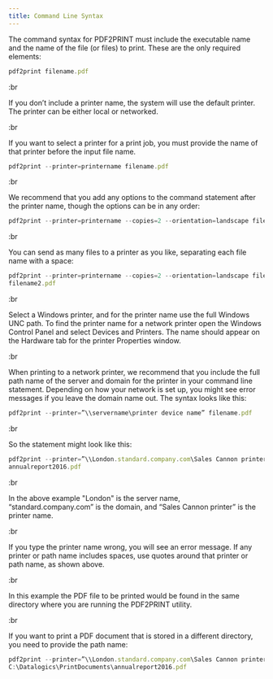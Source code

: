 ```yaml
---
title: Command Line Syntax
---
```


The command syntax for PDF2PRINT must include the executable name and the name of the file (or files) to print. These are the only required elements:

```js
pdf2print filename.pdf
```

:br

If you don’t include a printer name, the system will use the default printer. The printer can be either local or networked.

:br

If you want to select a printer for a print job, you must provide the name of that printer before the input file name.

```js
pdf2print --printer=printername filename.pdf
```

:br

We recommend that you add any options to the command statement after the printer name, though the options can be in any order:

```js
pdf2print --printer=printername --copies=2 --orientation=landscape filename.pdf
```

:br

You can send as many files to a printer as you like, separating each file name with a space:

```js
pdf2print --printer=printername --copies=2 --orientation=landscape filename1.pdf 
filename2.pdf
```

:br

Select a Windows printer, and for the printer name use the full Windows UNC path. To find the printer name for a network printer open the Windows Control Panel and select Devices and Printers. The name should appear on the Hardware tab for the printer Properties window.

:br

When printing to a network printer, we recommend that you include the full path name of the server and domain for the printer in your command line statement. Depending on how your network is set up, you might see error messages if you leave the domain name out. The syntax looks like this:

```js
pdf2print --printer=”\\servername\printer device name” filename.pdf
```

:br

So the statement might look like this:

```js
pdf2print --printer=”\\London.standard.company.com\Sales Cannon printer” 
annualreport2016.pdf
```

:br

In the above example "London" is the server name, “standard.company.com” is the domain, and “Sales Cannon printer” is the printer name.

:br

If you type the printer name wrong, you will see an error message. If any printer or path name includes spaces, use quotes around that printer or path name, as shown above.

:br

In this example the PDF file to be printed would be found in the same directory where you are running the PDF2PRINT utility.

:br

If you want to print a PDF document that is stored in a different directory, you need to provide the path name:

```js
pdf2print --printer=”\\London.standard.company.com\Sales Cannon printer” 
C:\Datalogics\PrintDocuments\annualreport2016.pdf
```
